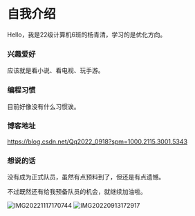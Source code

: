 # 自我介绍

Hello，我是22级计算机6班的杨青清，学习的是优化方向。

### 兴趣爱好

应该就是看小说、看电视、玩手游。

### 编程习惯

目前好像没有什么习惯诶。

### 博客地址

https://blog.csdn.net/Qq2022_0918?spm=1000.2115.3001.5343

### 想说的话

没有成为正式队员，虽然有点预料到了，但还是有点遗憾。

不过既然还有给我预备队员的机会，就继续加油啦。

![IMG20221117170744](https://user-images.githubusercontent.com/127377006/224088788-4a59cae4-c5f8-479b-ab35-ebc56f0a608d.jpg)
![IMG20220913172917](https://user-images.githubusercontent.com/127377006/224088821-7e1b2d4b-0935-4517-b798-85f5201f9d27.jpg)
